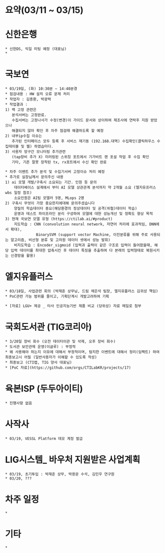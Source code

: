 # 요약(03/11 ~ 03/15)

# 신한은행
    * 신한DS, 익일 미팅 예정 (대표님)
    * 

# 국보연 
    * 03/19일, (화) 10:30분 ~ 14:40분경 
    * 점검내용 : HW 설치 오류 문제 처리
    * 작업자 : 김종환, 박광력
    * 작업결과 : 
    1) 랙 고정 관련은 
       분석서버는 고정완료. 
       수집서버는 고정나사가 수정(변경)이 가이드 문서와 상이하여 제조사에 연락후 지원 받았으나 
       해결되지 않아 확인 후 차주 점검때 해결하도록 할 예정
    2) 내부ip수집 이슈는 
       추가된 인터페이스 모두 등록 후 서비스 재기동 (192.168.대역) 수집확인(클릭하우스 수집테이블 및 웹) 하였습미다.
    3) 사용자 망구간 모니터링 추가관련 
       (tap장비 추가 X) 미러링된 스위칭 포트에서 기가비트 랜 포설 작업 후 수집 확인
       기타, 기존 잘못 장착된 tx, rx포트에서 수신 확인 완료

    * 차주 이벤트 추가 분석 및 수집기서버 고정이슈 처리 예정
    * 추가로 실장님께서 문의주신 내용
    1) ai 모델 개발/구축시 소요되는 기간. 인원 등 문의
        데이터베이스 설계에서 부터 AI 모델 상관관계 분석까지 약 2개월 소요 (엘지유프러스 wbs 일정 참조)
        소요인원은 AI팀 모델러 5명, MLops 2명
    2) 구축시 무엇이 가장 중요한지에대해 문의주셨습니다
        양질의 학습데이터 중요(해당환경의 정상데이터 및 공격(위협)데이터 학습)
        운영과 테스트 파이프라인 분리 구성하여 모델에 대한 성능개선 및 정확도 향상 목적
    3) 현재 국보연 모델 유형 (https://ctilab.ai/#product)
        지도학습 : CNN (convolution neural network, 자연어 처리에 효과적임, DNN에서 확대), 
                  BinarySVM (support vector Machine, 이진분류를 위해 주로 사용되는 알고리즘, 비선형 분류 및 고차원 데이터 셋에서 성능 발휘)
        비지도학습 : Encoder_sigmoid (입력과 출력이 같은 구조로 입력이 들어왔을때, 해당 입력 데이터를 최대한 압축시킨 후 데이터 특징을 추출하여 다 본래의 입력형태로 복원시키는 신경망을 활용)

# 엘지유플러스
    * 03/18일, 사업관련 회의 (박재준 상무님, 드림 채은석 팀장, 엘지유플러스 김귀성 책임)
    * PoC관련 가능 범위를 줄이고, 기획단계시 개발고려하여 기획

    * [자료] LGU+ 제공 _ 타사 인공지능기반 제품 비교 (당위성) 자료 메일로 첨부

# 국회도서관 (TIG코리아)
    * 3/20일 장비 회수 (오전 데이터이관 및 삭제, 오후 장비 회수)
    * 도서관 보안관제 운영(이글루) : 부정적
    * 왜 사용해야 하는지 이유에 대해서 부정적이며, 탐지한 이벤트에 대해서 정리(임팩트) 하여 최종보고시 어필 (일반사용자가 이해할 수 있도록 작성)
    * 최종보고 (CTI랩, TIG 양사 대표님)
    * [PoC 자료](https://github.com/orgs/CTILabKR/projects/17)

# 육본ISP (두두아이티)
    * 진행사항 없음

# 사작사
    * 03/19, VESSL Platform 데모 계정 발급 

# LIG시스템_ 바우처 지원받은 사업계획
    * 03/19, 초기투입 : 박재준 상무, 박용문 수석, 김민우 연구원
    * 03/20, ???

# 차주 일정
    * 


# 기타
    * 
